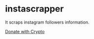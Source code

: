 # instascrapper
It scraps instagram followers information.

<div>
  <a class="donate-with-crypto"
     href="https://commerce.coinbase.com/checkout/44cfcf8a-0bdd-4b01-9c79-1c4c02369adb">
    Donate with Crypto
  </a>
  <script src="https://commerce.coinbase.com/v1/checkout.js?version=201807">
  </script>
</div>
